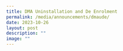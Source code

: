 ```yaml
---
title: DMA Uninstallation and De Enrolment
permalink: /media/announcements/dmaude/
date: 2023-10-26
layout: post
description: ""
image: ""
---
```

